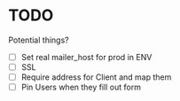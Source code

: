 # TODO

Potential things?

- [ ] Set real mailer_host for prod in ENV
- [ ] SSL
- [ ] Require address for Client and map them
- [ ] Pin Users when they fill out form
